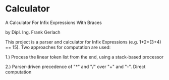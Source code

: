 # Calculator
A Calculator For Infix Expressions With Braces

by Dipl. Ing. Frank Gerlach

This project is a parser and calculator for Infix Expressions (e.g. 1+2*(3+4) == 15). Two approaches for computation are used:

1.) Process the linear token list from the end, using a stack-based processor

2.) Parser-driven precedence of "*" and "/" over "+" and "-".  Direct computation

